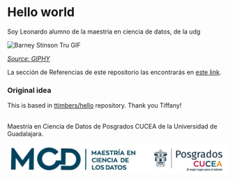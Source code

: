 # Hello world

Soy Leonardo alumno de la maestria en ciencia de datos, de la udg



![](https://media.giphy.com/media/maIEBUU5OmrMA/giphy.gif "Barney Stinson Tru GIF")

*[Source: GIPHY]([pegar_link_aquí](https://media.giphy.com/media/maIEBUU5OmrMA/giphy.gif)https://media.giphy.com/media/maIEBUU5OmrMA/giphy.gif)*


La sección de Referencias de este repositorio las encontrarás en [este link](https://github.com/LeonardoDPantoja/hello/blob/main/docs/Referencias.md).

### Original idea
This is based in [ttimbers/hello](https://github.com/ttimbers/hello) repository. Thank you Tiffany!

<br>
Maestría en Ciencia de Datos de Posgrados CUCEA de la Universidad de Guadalajara.  

![](https://raw.githubusercontent.com/vcuspinera/UDG_MCD_Project_Dev_I/main/actividades/img/MCD_logo.png)
